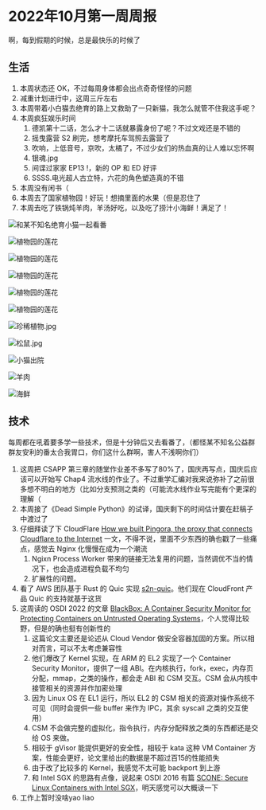 # 2022年10月第一周周报

啊，每到假期的时候，总是最快乐的时候了

## 生活

1. 本周状态还 OK，不过每周身体都会出点奇奇怪怪的问题
2. 减重计划进行中，这周三斤左右
3. 本周带着小白猫去绝育的路上又救助了一只新猫，我怎么就管不住我这手呢？
4. 本周疯狂娱乐时间
    1. 德凯第十二话，怎么才十二话就暴露身份了呢？不过文戏还是不错的
    2. 摇曳露营 S2 刷完，想考摩托车驾照去露营了
    3. 吹响，上低音号，京吹，太橘了，不过少女们的热血真的让人难以忘怀啊
    4. 银魂.jpg
    5. 间谍过家家 EP13 !，新的 OP 和 ED 好评
    6. SSSS.电光超人古立特，六花的角色塑造真的不错
5. 本周没有闲书（
6. 本周去了国家植物园！好玩！想摘里面的水果（但是忍住了
7. 本周去吃了铁锅炖羊肉，羊汤好吃，以及吃了捞汁小海鲜！满足了！

![和某不知名绝育小猫一起看番](https://user-images.githubusercontent.com/7054676/193459807-1514d26c-e4d4-4e7d-aa95-73502c44e2ed.png)

![植物园的莲花](https://user-images.githubusercontent.com/7054676/193459840-d00c21e6-2cd7-4671-81e1-4ee91db757b8.png)

![植物园的莲花](https://user-images.githubusercontent.com/7054676/193459869-74d26ee3-83f3-427d-99a6-814ad4742c34.png)

![植物园的莲花](https://user-images.githubusercontent.com/7054676/193459886-6c2930f4-e97f-4f84-af3f-2f3e9507224f.png)

![植物园的莲花](https://user-images.githubusercontent.com/7054676/193459910-feaea1e3-ce93-4e41-8f6f-e56211122541.png)

![植物园的莲花](https://user-images.githubusercontent.com/7054676/193459947-eb76951c-fdb3-4e4f-b397-45a05ce98f31.png)

![珍稀植物.jpg](https://user-images.githubusercontent.com/7054676/193459999-fdf40ee6-0829-4679-ba2d-92db11a85861.png)

![松鼠.jpg](https://user-images.githubusercontent.com/7054676/193460022-17ecb399-1c3c-434b-b470-3fed30fc5e09.png)

![小猫出院](https://user-images.githubusercontent.com/7054676/193460089-635c73a0-8d18-4398-9497-4420459325b9.png)

![羊肉](https://user-images.githubusercontent.com/7054676/193460115-8c5bda14-1b24-4fd9-b94c-9640a228f142.png)

![海鲜](https://user-images.githubusercontent.com/7054676/193460128-8b85f0d3-d3a9-4484-84e6-1fded00afaf0.png)

## 技术

每周都在吼着要多学一些技术，但是十分钟后又去看番了，（都怪某不知名公益群群友安利的番太合我胃口，你们这什么群啊，害人不浅啊你们）

1. 这周把 CSAPP 第三章的随堂作业差不多写了80%了，国庆再写点，国庆后应该可以开始写 Chap4 流水线的作业了。不过重学汇编对我来说弥补了之前很多想不明白的地方（比如分支预测之类的（可能流水线作业写完能有个更深的理解（
2. 本周接了《Dead Simple Python》的试译，国庆剩下的时间估计要在赶稿子中渡过了
3. 仔细拜读了下 CloudFlare [How we built Pingora, the proxy that connects Cloudflare to the Internet](https://blog.cloudflare.com/how-we-built-pingora-the-proxy-that-connects-cloudflare-to-the-internet/) 一文，不得不说，里面不少东西的确也戳了一些痛点，感觉去 Nginx 化慢慢在成为一个潮流
    1. Ngixn Process Worker 带来的链接无法复用的问题，当然调优不当的情况下，也会造成进程负载不均匀
    2. 扩展性的问题。
4. 看了 AWS 团队基于 Rust 的 Quic 实现 [s2n-quic](https://github.com/aws/s2n-quic)。他们现在 CloudFront 产品 Quic 的支持就基于这货
5. 这周读的 OSDI 2022 的文章 [BlackBox: A Container Security Monitor for Protecting Containers on Untrusted Operating Systems](https://www.usenix.org/conference/osdi22/presentation/vant-hof)，个人觉得比较野，但是的确也挺有创新性的
    1. 这篇论文主要还是论述从 Cloud Vendor 做安全容器加固的方案。所以相对而言，可以不太考虑兼容性
    2. 他们爆改了 Kernel 实现，在 ARM 的 EL2 实现了一个 Container Security Monitor，提供了一组 ABI。在内核执行，fork，exec，内存页分配，mmap，之类的操作，都会走 ABI 和 CSM 交互。CSM 会从内核中接管相关的资源并作加密处理
    3. 因为 Linux OS 在 EL1 运行，所以 EL2 的 CSM 相关的资源对操作系统不可见（同时会提供一些 buffer 来作为 IPC，其余 syscall 之类的交互使用）
    4. CSM 不会做完整的虚拟化，指令执行，内存分配释放之类的东西都还是交给 OS 来做。
    5. 相较于 gVisor 能提供更好的安全性，相较于 kata 这种 VM Container 方案，性能会更好，论文里给出的数据是不超过百15的性能损失
    6. 由于改了比较多的 Kernel，我感觉不太可能 backport 到上游
    7. 和 Intel SGX 的思路有点像，说起来 OSDI 2016 有篇 [SCONE: Secure Linux Containers with Intel SGX](https://www.usenix.org/conference/osdi16/technical-sessions/presentation/arnautov)，明天感觉可以大概读一下
6. 工作上暂时没啥yao liao
